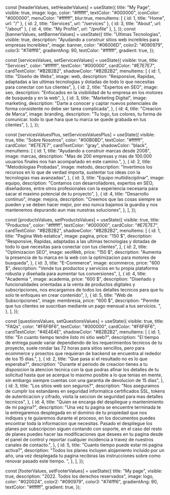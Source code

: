 const [headerValues, setHeaderValues] = useState({
    title: "My Page",
    visible: true,
    image: logo,
    color: "#ffffff",
    textColor: "#000000",
    iconColor: "#000000",
    menuColor: "#ffffff",
    blur:true,
    menuItems: [
      { id: 1, title: "Home", url: "/" },
      { id: 2, title: "Services", url: "/services" },
      { id: 3, title: "About", url: "/about" },
      { id: 4, title: "My Profile", url: "/profile" },
    ],
  });
  const [bannerValues, setBannerValues] = useState({
    title: "Ultimas Tecnologias",
    visible: true,
    description:
      "Ayudando a construir sitios web increibles para empresas Increibles",
    image: banner,
    color: "#06006D",
    color2: "#090979",
    color3: "#74fff6",
    gradientAng: 90,
    textColor: "#ffffff",
    gradient: true,
  });

  const [servicesValues, setServicesValues] = useState({
    visible: true,
    title: "Services",
    color: "#ffffff",
    textColor: "#000000",
    cardColor: "#E7E7E7",
    cardTextColor: "#B2B2B2",
    shadowColor: "#B2B2B2",
    menuItems: [
      {
        id: 1,
        title: "Diseño de Webs",
        image: web,
        description:
          "Responsive, Rapidas, adaptadas a las ultimas tecnologias y dotadas de todo lo que necesitas para conectar con tus clientes",
      },
      {
        id: 2,
        title: "Expertos en SEO",
        image: seo,
        description:
          "Enfocados en la visibilidad de tu empresa en los motores de busqueda y en la web",
      },
      {
        id: 3,
        title: "Marketing Digital",
        image: marketing,
        description:
          "Darte a conocer y captar nuevos potenciales de forma consistente no debe ser tarea complicada",
      },
      {
        id: 4,
        title: "Creacion de Marca",
        image: branding,
        description:
          "Tu logo, tus colores, tu forma de comunicar. todo lo que hara que tu marca se quede grabada en tus clientes",
      },
    ],
  });

  const [servicesValuesPlus, setServicesValuesPlus] = useState({
    visible: true,
    title: "Sobre Nosotros",
    color: "#00B0BD",
    textColor: "#ffffff",
    cardColor: "#E7E7E7",
    cardTextColor: "gray",
    shadowColor: "black",
    menuItems: [
      {
        id: 1,
        title: "Ayudando a construir marcas desde 2008",
        image: marcas,
        description:
          "Mas de 200 empresas y mas de 100.000 usuarios finales nos han acompañado en este camino.",
      },
      {
        id: 2,
        title: "Metodologias Probadas",
        image: metodo,
        description:
          "Invertimos los recursos en lo que de verdad importa, sustentar tus ideas con la tecnologias mas avanzadas",
      },
      {
        id: 3,
        title: "Equipo multidisciplinar",
        image: equipo,
        description:
          "Contamos con desarrolladores, expertos en SEO, diseñadores, entre otros profesionales con la experiencia necesaria para sacar el maximo potencial de tu proyecto",
      },
      {
        id: 4,
        title: "Desarrollo continuo",
        image: mejora,
        description:
          "Creemos que las cosas siempre se pueden y se deben hacer mejor, por eso nunca bajamos la guardia y nos mantenemos depurando aun mas nuestras soluciones",
      },
    ],
  });

  const [productsValues, setProductsValues] = useState({
    visible: true,
    title: "Productos",
    color: "#ffffff",
    textColor: "#000000",
    cardColor: "#E7E7E7",
    cardTextColor: "#B2B2B2",
    shadowColor: "#B2B2B2",
    menuItems: [
      {
        id: 1,
        title: "Pagina Web estatica",
        image: pagina,
        price: "150 $",
        description:
          "Responsive, Rapidas, adaptadas a las ultimas tecnologias y dotadas de todo lo que necesitas para conectar con tus clientes",
      },
      {
        id: 2,
        title: "Optimizacion  SEO",
        image: seoWeb,
        price: "150 $",
        description:
          "Aumenta la presencia de tu marca en la web con la optimizacion para motores de busqueda",
      },
      {
        id: 3,
        title: "E-Commerce",
        image: ecommerce,
        price: "600 $",
        description:
          "Vende tus productos y servicios en tu propia plataforma robusta y diseñada para aumentar tus conversiones",
      },
      {
        id: 4,
        title: "Academia ",
        image: academia,
        price: "600 $",
        description:
          "Diseñado y funcionalidades orientadas a la venta de productos digitales y subscripciones, nos encargamos de todos los detalles tecnicos para que tu solo te enfoques en crear contenido",
      },
      {
        id: 5,
        title: "Web de Subscripciones",
        image: membresia,
        price: "600 $",
        description:
          "Permite que tus clientes se suscriban mediante un pago mensual a tus servicios. ",
      },
    ],
  });

  const [questionsValues, setQuestionsValues] = useState({
    visible: true,
    title: "FAQs",
    color: "#F6F6F6",
    textColor: "#000000",
    cardColor: "#F6F6F6",
    cardTextColor: "#4E4E4E",
    shadowColor: "#B2B2B2",
    menuItems: [
      {
        id: 1,
        title: "En cuanto tiempo tendre listo mi sitio web?",
        description:
          "El tiempo de entrega puede variar dependiendo de los requerimientos tecnicos de tu proyecto, suele rondar las 72 horas para sitios sencillos, pero para ecommerce y proectos que requieran de backend se encuentra al rededor de los 15 dias.",
      },
      {
        id: 2,
        title: "Que pasa si el resultado no es lo que esperaba?",
        description:
          "Durante el periodo de creacion tienes a tu disposicion la atencion tecnica con la que podras afinar los detalles de tu solicitud hasta que se acerque lo maximo posible a lo que tenias en mente, sin embargo siempre cuentas con una garantia de devolucion de 15 dias",
      },
      {
        id: 3,
        title: "Los sitios web son seguros?",
        description:
          "Nos aseguramos de cumplir los estandares en seguridad informatica certificados SSL, tokens de autenticacion y cifrado, visita la seccion de seguridad para mas detalles tecnicos",
      },
      {
        id: 4,
        title: "Quien se encarga del despliegue y mantenimiento de mi pagina?",
        description:
          "Una vez tu pagina se encuentre terminada te la entregaremos desplegada en el dominio de tu propiedad que nos indiques y te guiaremos durante el proceso, en los documentos puedes encontrar toda la informacion que necesitas. Pasado el despliegue los planes por subscripcion siguen contando con soporte, en el caso del resto de planes puedes hacer las modificaciones que desees en tu pagina desde el panel de control y reportar cualquier incidencia a travez de nuestros canales de contacto.",
      },
      {
        id: 5,
        title: "Cuanto tiempo puede estar mi pagina activa?",
        description:
          "Todos los planes incluyen alojamiento incluido por un año, una vez desplegada tu pagina recibiras las instrucciones sobre como renovar pasado este tiempo. ",
      },
    ],
  });

  const [footerValues, setFooterValues] = useState({
    title: "My page",
    visible: true,
    description: "2022. Todos los derechos reservados",
    image: logo,
    color: "#020024",
    color2: "#090979",
    color3: "#74fff6",
    gradientAng: 90,
    textColor: "#ffffff",
    gradient: true,
  });